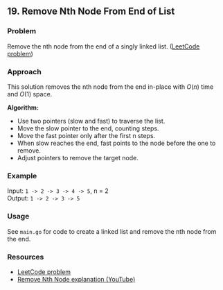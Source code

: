 
## 19. Remove Nth Node From End of List

### Problem
Remove the nth node from the end of a singly linked list. ([LeetCode problem](https://leetcode.com/problems/remove-nth-node-from-end-of-list/))

### Approach
This solution removes the nth node from the end in-place with $O(n)$ time and $O(1)$ space.

**Algorithm:**
- Use two pointers (slow and fast) to traverse the list.
- Move the slow pointer to the end, counting steps.
- Move the fast pointer only after the first n steps.
- When slow reaches the end, fast points to the node before the one to remove.
- Adjust pointers to remove the target node.

### Example
Input: `1 -> 2 -> 3 -> 4 -> 5`, n = 2  
Output: `1 -> 2 -> 3 -> 5`

### Usage
See `main.go` for code to create a linked list and remove the nth node from the end.

### Resources
- [LeetCode problem](https://leetcode.com/problems/remove-nth-node-from-end-of-list/)
- [Remove Nth Node explanation (YouTube)](https://youtu.be/XVuQxVej6y8?si=Ew3NQ-zRlobgEh1t)

